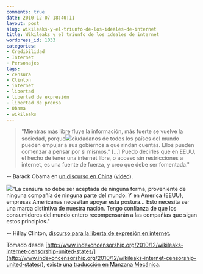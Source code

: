 ```yaml
---
comments: true
date: 2010-12-07 18:40:11
layout: post
slug: wikileaks-y-el-triunfo-de-los-ideales-de-internet
title: Wikileaks y el triunfo de los ideales de internet
wordpress_id: 1033
categories:
- Credibilidad
- Internet
- Personajes
tags:
- censura
- Clinton
- internet
- libertad
- libertad de expresión
- libertad de prensa
- Obama
- wikileaks
---
```


> "Mientras más libre fluye la información, más fuerte se vuelve la sociedad, porque[![](http://www.lnds.net/blog/wp-content/uploads/2010/12/barack_obama-300x200.jpg)](http://www.lnds.net/blog/wp-content/uploads/2010/12/barack_obama.jpg)ciudadanos de todos los países del mundo pueden empujar a sus gobiernos a que rindan cuentas. Ellos pueden comenzar a pensar por si mismos."
[...]
Puedo decirles que en EEUU, el hecho de tener una internet libre, o acceso sin restricciones a internet, es una fuente de fuerza, y creo que debe ser fomentada."

-- Barack Obama en [un discurso en China](http://forum.bodybuilding.com/archive/index.php/t-120390411.html) ([video](http://www.youtube.com/watch?v=J9zytXNgKMs)).

[![](http://www.lnds.net/blog/wp-content/uploads/2010/12/hillary_clinton_35887-300x300.jpg)](http://www.lnds.net/blog/wp-content/uploads/2010/12/hillary_clinton_35887.jpg)"La censura no debe ser aceptada de ninguna forma, proveniente de ninguna compañía de ninguna parte del mundo. Y en America (EEUU), empresas Americanas necesitan apoyar esta postura... Esto necesita ser una marca distintiva de nuestra nación. Tengo confianza de que los consumidores del mundo entero recompensarán a las compañías que sigan estos principios."

-- Hillay Clinton, [discurso para la liberta de expresión en internet](http://www.indexoncensorship.org/2010/01/hilary-clintons-internet-freedom/comment-page-1/).


Tomado desde [http://www.indexoncensorship.org/2010/12/wikileaks-internet-censorship-united-states/](http://www.indexoncensorship.org/2010/12/wikileaks-internet-censorship-united-states/), existe [una traducción en Manzana Mecánica](http://www.manzanamecanica.org/2010/12/wikileaks_los_ideales_de_internet_triunfan.html).
